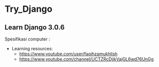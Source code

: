 # Try_Django
## Learn Django 3.0.6

Spesifikasi computer :
* Learning resources:
   * https://www.youtube.com/user/faqihzamukhlish<br/>
   * https://www.youtube.com/channel/UCTZRcDjjkVajGL6wd76UnGg<br/>
